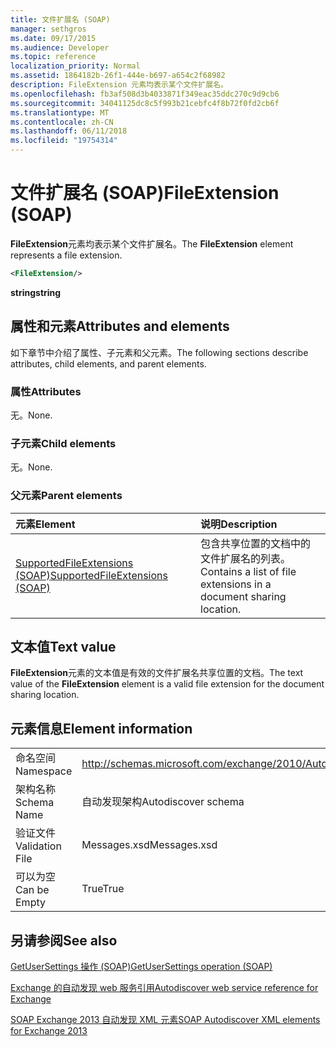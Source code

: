 ```yaml
---
title: 文件扩展名 (SOAP)
manager: sethgros
ms.date: 09/17/2015
ms.audience: Developer
ms.topic: reference
localization_priority: Normal
ms.assetid: 1864182b-26f1-444e-b697-a654c2f68982
description: FileExtension 元素均表示某个文件扩展名。
ms.openlocfilehash: fb3af508d3b4033871f349eac35ddc270c9d9cb6
ms.sourcegitcommit: 34041125dc8c5f993b21cebfc4f8b72f0fd2cb6f
ms.translationtype: MT
ms.contentlocale: zh-CN
ms.lasthandoff: 06/11/2018
ms.locfileid: "19754314"
---
```

# <a name="fileextension-soap"></a><span data-ttu-id="668e3-103">文件扩展名 (SOAP)</span><span class="sxs-lookup"><span data-stu-id="668e3-103">FileExtension (SOAP)</span></span>

<span data-ttu-id="668e3-104">**FileExtension**元素均表示某个文件扩展名。</span><span class="sxs-lookup"><span data-stu-id="668e3-104">The **FileExtension** element represents a file extension.</span></span> 
  
```XML
<FileExtension/>
```

 <span data-ttu-id="668e3-105">**string**</span><span class="sxs-lookup"><span data-stu-id="668e3-105">**string**</span></span>
## <a name="attributes-and-elements"></a><span data-ttu-id="668e3-106">属性和元素</span><span class="sxs-lookup"><span data-stu-id="668e3-106">Attributes and elements</span></span>

<span data-ttu-id="668e3-107">如下章节中介绍了属性、子元素和父元素。</span><span class="sxs-lookup"><span data-stu-id="668e3-107">The following sections describe attributes, child elements, and parent elements.</span></span>
  
### <a name="attributes"></a><span data-ttu-id="668e3-108">属性</span><span class="sxs-lookup"><span data-stu-id="668e3-108">Attributes</span></span>

<span data-ttu-id="668e3-109">无。</span><span class="sxs-lookup"><span data-stu-id="668e3-109">None.</span></span>
  
### <a name="child-elements"></a><span data-ttu-id="668e3-110">子元素</span><span class="sxs-lookup"><span data-stu-id="668e3-110">Child elements</span></span>

<span data-ttu-id="668e3-111">无。</span><span class="sxs-lookup"><span data-stu-id="668e3-111">None.</span></span>
  
### <a name="parent-elements"></a><span data-ttu-id="668e3-112">父元素</span><span class="sxs-lookup"><span data-stu-id="668e3-112">Parent elements</span></span>

|<span data-ttu-id="668e3-113">**元素**</span><span class="sxs-lookup"><span data-stu-id="668e3-113">**Element**</span></span>|<span data-ttu-id="668e3-114">**说明**</span><span class="sxs-lookup"><span data-stu-id="668e3-114">**Description**</span></span>|
|:-----|:-----|
|[<span data-ttu-id="668e3-115">SupportedFileExtensions (SOAP)</span><span class="sxs-lookup"><span data-stu-id="668e3-115">SupportedFileExtensions (SOAP)</span></span>](supportedfileextensions-soap.md) <br/> |<span data-ttu-id="668e3-116">包含共享位置的文档中的文件扩展名的列表。</span><span class="sxs-lookup"><span data-stu-id="668e3-116">Contains a list of file extensions in a document sharing location.</span></span>  <br/> |
   
## <a name="text-value"></a><span data-ttu-id="668e3-117">文本值</span><span class="sxs-lookup"><span data-stu-id="668e3-117">Text value</span></span>

<span data-ttu-id="668e3-118">**FileExtension**元素的文本值是有效的文件扩展名共享位置的文档。</span><span class="sxs-lookup"><span data-stu-id="668e3-118">The text value of the **FileExtension** element is a valid file extension for the document sharing location.</span></span> 
  
## <a name="element-information"></a><span data-ttu-id="668e3-119">元素信息</span><span class="sxs-lookup"><span data-stu-id="668e3-119">Element information</span></span>

|||
|:-----|:-----|
|<span data-ttu-id="668e3-120">命名空间</span><span class="sxs-lookup"><span data-stu-id="668e3-120">Namespace</span></span>  <br/> |http://schemas.microsoft.com/exchange/2010/Autodiscover  <br/> |
|<span data-ttu-id="668e3-121">架构名称</span><span class="sxs-lookup"><span data-stu-id="668e3-121">Schema Name</span></span>  <br/> |<span data-ttu-id="668e3-122">自动发现架构</span><span class="sxs-lookup"><span data-stu-id="668e3-122">Autodiscover schema</span></span>  <br/> |
|<span data-ttu-id="668e3-123">验证文件</span><span class="sxs-lookup"><span data-stu-id="668e3-123">Validation File</span></span>  <br/> |<span data-ttu-id="668e3-124">Messages.xsd</span><span class="sxs-lookup"><span data-stu-id="668e3-124">Messages.xsd</span></span>  <br/> |
|<span data-ttu-id="668e3-125">可以为空</span><span class="sxs-lookup"><span data-stu-id="668e3-125">Can be Empty</span></span>  <br/> |<span data-ttu-id="668e3-126">True</span><span class="sxs-lookup"><span data-stu-id="668e3-126">True</span></span>  <br/> |
   
## <a name="see-also"></a><span data-ttu-id="668e3-127">另请参阅</span><span class="sxs-lookup"><span data-stu-id="668e3-127">See also</span></span>



[<span data-ttu-id="668e3-128">GetUserSettings 操作 (SOAP)</span><span class="sxs-lookup"><span data-stu-id="668e3-128">GetUserSettings operation (SOAP)</span></span>](getusersettings-operation-soap.md)


[<span data-ttu-id="668e3-129">Exchange 的自动发现 web 服务引用</span><span class="sxs-lookup"><span data-stu-id="668e3-129">Autodiscover web service reference for Exchange</span></span>](autodiscover-web-service-reference-for-exchange.md)
  
[<span data-ttu-id="668e3-130">SOAP Exchange 2013 自动发现 XML 元素</span><span class="sxs-lookup"><span data-stu-id="668e3-130">SOAP Autodiscover XML elements for Exchange 2013</span></span>](soap-autodiscover-xml-elements-for-exchange-2013.md)

